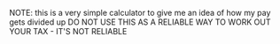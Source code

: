 NOTE: this is a very simple calculator to give me an idea of how my pay gets divided up DO NOT USE THIS AS A RELIABLE WAY TO WORK OUT YOUR TAX - IT'S NOT RELIABLE